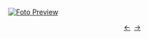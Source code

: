 [![Foto Preview](preview/n145.avif)](https://20essentials.github.io/project-000-145)

<div align="center" style="display: flex; justify-content: center;">
  <a  href="https://github.com/20essentials/project-000-144" target="_blank">&#8592;</a>
  &nbsp;&nbsp;
  <a  href="https://github.com/20essentials/project-000-146" target="_blank">&#8594;</a>
</div>
